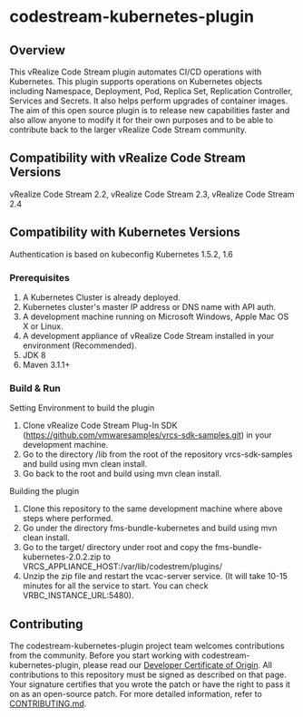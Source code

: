 

# codestream-kubernetes-plugin

## Overview
This vRealize Code Stream plugin automates CI/CD operations with Kubernetes. This plugin supports operations on Kubernetes objects including Namespace, Deployment, Pod, Replica Set, Replication Controller, Services and Secrets. It also helps perform upgrades of container images. The aim of this open source plugin is to release new capabilities faster and also allow anyone to modify it for their own purposes and to be able to contribute back to the larger vRealize Code Stream community.

## Compatibility with vRealize Code Stream Versions
vRealize Code Stream 2.2, vRealize Code Stream 2.3, vRealize Code Stream 2.4

## Compatibility with Kubernetes Versions
Authentication is based on kubeconfig
Kubernetes 1.5.2, 1.6

### Prerequisites
1. A Kubernetes Cluster is already deployed.
2. Kubernetes cluster's master IP address or DNS name with API auth.
3. A development machine running on Microsoft Windows, Apple Mac OS X or Linux.
4. A development appliance of vRealize Code Stream installed in your environment (Recommended).
5. JDK 8
6. Maven 3.1.1+

### Build & Run
Setting Environment to build the plugin
1. Clone vRealize Code Stream Plug-In SDK (https://github.com/vmwaresamples/vrcs-sdk-samples.git) in your development machine.
2. Go to the directory /lib from the root of the repository vrcs-sdk-samples and build using mvn clean install.
3. Go back to the root and build using mvn clean install.

Building the plugin
1. Clone this repository to the same development machine where above steps where performed.
2. Go under the directory fms-bundle-kubernetes and build using mvn clean install.
3. Go to the target/ directory under root and copy the fms-bundle-kubernetes-2.0.2.zip to       VRCS_APPLIANCE_HOST:/var/lib/codestrem/plugins/
4. Unzip the zip file and restart the vcac-server service. (It will take 10-15 minutes for all the service to start. You can check VRBC_INSTANCE_URL:5480).

## Contributing

The codestream-kubernetes-plugin project team welcomes contributions from the community. Before you start working with codestream-kubernetes-plugin, please read our [Developer Certificate of Origin](https://cla.vmware.com/dco). All contributions to this repository must be signed as described on that page. Your signature certifies that you wrote the patch or have the right to pass it on as an open-source patch. For more detailed information, refer to [CONTRIBUTING.md](CONTRIBUTING.md).
